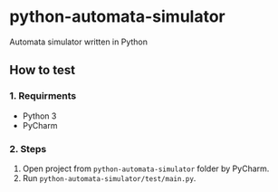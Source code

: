 # python-automata-simulator
Automata simulator written in Python

## How to test
### 1. Requirments
* Python 3
* PyCharm
### 2. Steps
1. Open project from `python-automata-simulator` folder by PyCharm.
2. Run `python-automata-simulator/test/main.py`.